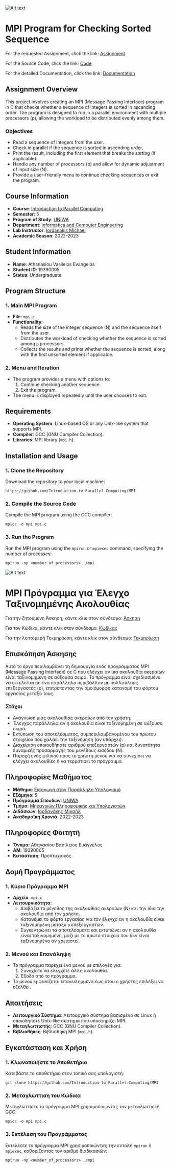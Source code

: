 ![Alt text](https://upload.wikimedia.org/wikipedia/commons/thumb/a/a5/Flag_of_the_United_Kingdom_%281-2%29.svg/255px-Flag_of_the_United_Kingdom_%281-2%29.svg.png)

# MPI Program for Checking Sorted Sequence

For the requested Assignment, click the link:
[Assignment](Assignment/)

For the Source Code, click the link:
[Code](Code/)

For the detailed Documentation, click the link:
[Documentation](Documentation/)

## Assignment Overview

This project involves creating an MPI (Message Passing Interface) program in C that checks whether a sequence of integers is sorted in ascending order. The program is designed to run in a parallel environment with multiple processors (p), allowing the workload to be distributed evenly among them.

### Objectives

- Read a sequence of integers from the user.
- Check in parallel if the sequence is sorted in ascending order.
- Print the result, including the first element that breaks the sorting (if applicable).
- Handle any number of processors (p) and allow for dynamic adjustment of input size (N).
- Provide a user-friendly menu to continue checking sequences or exit the program.

## Course Information

- **Course**: [Introduction to Parallel Computing](https://ice.uniwa.gr/education/undergraduate/courses/introduction-to-parallel-computing/)
- **Semester**: 5
- **Program of Study**: [UNIWA](https://www.uniwa.gr/)
- **Department**: [Informatics and Computer Engineering](https://ice.uniwa.gr/)
- **Lab Instructor**: [Iordanakis Michael](https://ice.uniwa.gr/academic_sc_ho/)
- **Academic Season**: 2022-2023

## Student Information

- **Name**: Athanasiou Vasileios Evangelos
- **Student ID**: 19390005
- **Status**: Undergraduate

## Program Structure

### 1. Main MPI Program

- **File**: `mpi.c`
- **Functionality**: 
  - Reads the size of the integer sequence (N) and the sequence itself from the user.
  - Distributes the workload of checking whether the sequence is sorted among `p` processors.
  - Collects the results and prints whether the sequence is sorted, along with the first unsorted element if applicable.

### 2. Menu and Iteration

- The program provides a menu with options to:
  1. Continue checking another sequence.
  2. Exit the program.
- The menu is displayed repeatedly until the user chooses to exit.

## Requirements

- **Operating System**: Linux-based OS or any Unix-like system that supports MPI.
- **Compiler**: GCC (GNU Compiler Collection).
- **Libraries**: MPI library (`mpi.h`).

## Installation and Usage

### 1. Clone the Repository
Download the repository to your local machine:
```
https://github.com/Introduction-to-Parallel-Computing/MPI
```
### 2. Compile the Source Code
Compile the MPI program using the GCC compiler:
```
mpicc -o mpi mpi.c
```
### 3. Run the Program
Run the MPI program using the `mpirun` or `mpiexec` command, specifying the number of processes:
```
mpirun -np <number_of_processors> ./mpi
```

![Alt text](https://upload.wikimedia.org/wikipedia/commons/thumb/5/5c/Flag_of_Greece.svg/255px-Flag_of_Greece.svg.png)

# MPI Πρόγραμμα για Έλεγχο Ταξινομημένης Ακολουθίας

Για την ζητούμενη Άσκηση, κάντε κλικ στον σύνδεσμο:
[Άσκηση](Assignment/)

Για τον Κώδικα, κάντε κλικ στον σύνδεσμο:
[Κώδικας](Code/)

Για την λεπτομερή Τεκμηρίωση, κάντε κλικ στον σύνδεσμο:
[Τεκμηρίωση](Documentation/)

## Επισκόπηση Άσκησης

Αυτό το έργο περιλαμβάνει τη δημιουργία ενός προγράμματος MPI (Message Passing Interface) σε C που ελέγχει αν μια ακολουθία ακεραίων είναι ταξινομημένη σε αύξουσα σειρά. Το πρόγραμμα είναι σχεδιασμένο να εκτελείται σε ένα παράλληλο περιβάλλον με πολλαπλούς επεξεργαστές (p), επιτρέποντας την ομοιόμορφη κατανομή του φόρτου εργασίας μεταξύ τους.

### Στόχοι

- Ανάγνωση μιας ακολουθίας ακεραίων από τον χρήστη.
- Έλεγχος παράλληλα αν η ακολουθία είναι ταξινομημένη σε αύξουσα σειρά.
- Εκτύπωση του αποτελέσματος, συμπεριλαμβανομένου του πρώτου στοιχείου που χαλάει την ταξινόμηση (αν υπάρχει).
- Διαχείριση οποιουδήποτε αριθμού επεξεργαστών (p) και δυνατότητα δυναμικής προσαρμογής του μεγέθους εισόδου (N).
- Παροχή ενός φιλικού προς το χρήστη μενού για να συνεχίσει να ελέγχει ακολουθίες ή να τερματίσει το πρόγραμμα.

## Πληροφορίες Μαθήματος

- **Μάθημα**: [Εισαγωγή στον Παράλληλο Υπολογισμό](https://ice.uniwa.gr/education/undergraduate/courses/introduction-to-parallel-computing/)
- **Εξάμηνο**: 5
- **Πρόγραμμα Σπουδών**: [UNIWA](https://www.uniwa.gr/)
- **Τμήμα**: [Μηχανικών Πληροφορικής και Υπολογιστών](https://ice.uniwa.gr/)
- **Διδάσκων**: [Ιορδανάκης Μιχαήλ](https://ice.uniwa.gr/academic_sc_ho/)
- **Ακαδημαϊκή Χρονιά**: 2022-2023

## Πληροφορίες Φοιτητή

- **Όνομα**: Αθανασίου Βασίλειος Ευάγγελος
- **ΑΜ**: 19390005
- **Κατάσταση**: Προπτυχιακός

## Δομή Προγράμματος

### 1. Κύριο Πρόγραμμα MPI

- **Αρχείο**: `mpi.c`
- **Λειτουργικότητα**: 
  - Διαβάζει το μέγεθος της ακολουθίας ακεραίων (N) και την ίδια την ακολουθία από τον χρήστη.
  - Κατανέμει το φόρτο εργασίας για τον έλεγχο αν η ακολουθία είναι ταξινομημένη μεταξύ `p` επεξεργαστών.
  - Συγκεντρώνει τα αποτελέσματα και εκτυπώνει αν η ακολουθία είναι ταξινομημένη, μαζί με το πρώτο στοιχείο που δεν είναι ταξινομημένο αν χρειαστεί.

### 2. Μενού και Επανάληψη

- Το πρόγραμμα παρέχει ένα μενού με επιλογές για:
  1. Συνεχίστε να ελέγχετε άλλη ακολουθία.
  2. Έξοδο από το πρόγραμμα.
- Το μενού εμφανίζεται επανειλημμένα έως ότου ο χρήστης επιλέξει να εξέλθει.

## Απαιτήσεις

- **Λειτουργικό Σύστημα**: Λειτουργικό σύστημα βασισμένο σε Linux ή οποιοδήποτε Unix-like σύστημα που υποστηρίζει MPI.
- **Μεταγλωττιστής**: GCC (GNU Compiler Collection).
- **Βιβλιοθήκες**: Βιβλιοθήκη MPI (`mpi.h`).

## Εγκατάσταση και Χρήση

### 1. Κλωνοποιήστε το Αποθετήριο
Κατεβάστε το αποθετήριο στον τοπικό σας υπολογιστή:
```
git clone https://github.com/Introduction-to-Parallel-Computing/MPI
```
### 2. Μεταγλώττιση του Κώδικα
Μεταγλωττίστε το πρόγραμμα MPI χρησιμοποιώντας τον μεταγλωττιστή GCC:
```
mpicc -o mpi mpi.c
```
### 3. Εκτέλεση του Προγράμματος
Εκτελέστε το πρόγραμμα MPI χρησιμοποιώντας την εντολή `mpirun` ή `mpiexec`, καθορίζοντας τον αριθμό διαδικασιών:
```
mpirun -np <number_of_processors> ./mpi
```
